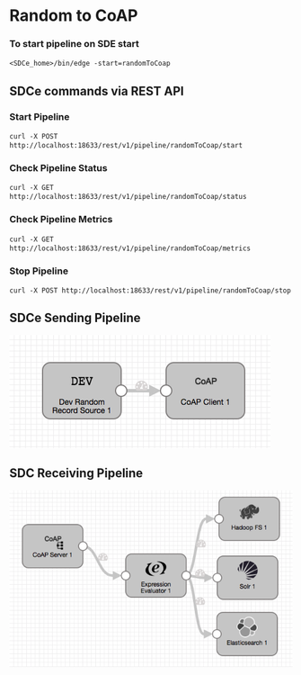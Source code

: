 # Random to CoAP

### To start pipeline on SDE start

    <SDCe_home>/bin/edge -start=randomToCoap

## SDCe commands via REST API

### Start Pipeline
    curl -X POST http://localhost:18633/rest/v1/pipeline/randomToCoap/start

### Check Pipeline Status
    curl -X GET http://localhost:18633/rest/v1/pipeline/randomToCoap/status

### Check Pipeline Metrics
    curl -X GET http://localhost:18633/rest/v1/pipeline/randomToCoap/metrics

### Stop Pipeline
    curl -X POST http://localhost:18633/rest/v1/pipeline/randomToCoap/stop


## SDCe Sending Pipeline

![Image of SDCe Sending Pipeline](edge.png)


## SDC Receiving Pipeline

![Image of SDC Receiving Pipeline](sdccoap.png)
